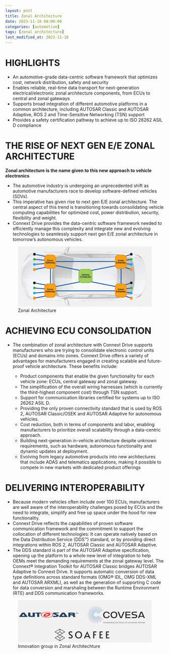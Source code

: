 ```yaml
---
layout: post
title: Zonal Architecture
date: 2023-11-10 00:00:00
categories: [automotive]
tags: [zonal architecture]
last_modified_at: 2023-11-10
---
```



# HIGHLIGHTS

* An automotive-grade data-centric software framework that
optimizes cost, network distribution, safety and security
* Enables reliable, real-time data transport for next-generation
electrical/electronic zonal architecture components, from
ECUs to central and zonal gateways
* Supports broad integration of different automotive platforms
in a common architecture, including AUTOSAR Classic and
AUTOSAR Adaptive, ROS 2 and Time-Sensitive Networking
(TSN) support
* Provides a safety certification pathway to achieve up to ISO
26262 ASIL D compliance

# THE RISE OF NEXT GEN E/E ZONAL ARCHITECTURE

**Zonal architecture is the name given to this new approach to vehicle electronics**

* The automotive industry is undergoing an unprecedented shift
as automotive manufacturers race to develop software-defined
vehicles (SDVs).
* This imperative has given rise to next gen E/E zonal architecture.
The central aspect of this trend is transitioning towards
consolidating vehicle computing capabilities for optimized cost,
power distribution, security, flexibility and weight.
* Connext Drive provides the data-centric software framework
needed to efficiently manage this complexity and integrate new
and evolving technologies to seamlessly support next gen E/E
zonal architecture in tomorrow’s autonomous vehicles.

<figure>
  <img src="/assets/img/blogs/zonal-architechture/introduction-about-zonal-architechture-1.png" alt="Zonal Architecture">
  <figcaption>Zonal Architecture</figcaption>
</figure>

# ACHIEVING ECU CONSOLIDATION

* The combination of zonal architecture with Connext Drive
supports manufacturers who are trying to consolidate electronic
control units (ECUs) and domains into zones. Connext Drive
offers a variety of advantages for manufacturers engaged in
creating scalable and future-proof vehicle architecture. These
benefits include:

  * Product components that enable the given functionality
  for each vehicle zone: ECUs, central gateway and zonal
  gateway.
  * The simplification of the overall wiring harnesses (which is
  currently the third-highest component cost) through TSN
  support.
  * Support for communication libraries certified for systems
  up to ISO 26262 ASIL D.
  * Providing the only proven connectivity standard that is
  used by ROS 2, AUTOSAR Classic/OSEK and AUTOSAR
  Adaptive for autonomous vehicles.
  * Cost reduction, both in terms of components and labor,
  enabling manufacturers to prioritize overall scalability
  through a data-centric approach.
  * Building next-generation in-vehicle architecture despite
  unknown requirements, such as hardware, autonomous
  functionality and dynamic updates at deployment.
  * Evolving from legacy automotive products into new
  architectures that include ADAS and telematics
  applications, making it possible to compete in new
  markets with dedicated product offerings

# DELIVERING INTEROPERABILITY

* Because modern vehicles often include over 100 ECUs,
manufacturers are well aware of the interoperability challenges
posed by ECUs and the need to integrate, simplify and free up
space under the hood for new functionality. 
* Connext Drive reflects the capabilities of proven software
communication framework and the commitment to support the
collocation of different technologies: It can operate natively
based on the Data Distribution Service (DDS™) standard, or by
providing direct integrations within ROS 2, AUTOSAR Classic
and AUTOSAR Adaptive.
* The DDS standard is part of the AUTOSAR Adaptive
specification, opening up the platform to a whole new level of
integration to help OEMs meet the demanding requirements at
the zonal gateway level. The Connext® Integration Toolkit
for AUTOSAR Classic bridges AUTOSAR Adaptive to Connext
Drive. It supports automatic conversion of data type definitions
across standard formats (OMG® IDL, OMG DDS-XML and
AUTOSAR ARXML), as well as the generation of supporting C
code for data conversion and marshaling between the Runtime
Environment (RTE) and DDS communication frameworks.

<figure>
  <img src="/assets/img/blogs/zonal-architechture/innovation-group.png" alt="INNOVATION IN ZONAL ARCHITECTURE">
  <figcaption>Innovation group in Zonal Architechture</figcaption>
</figure>
